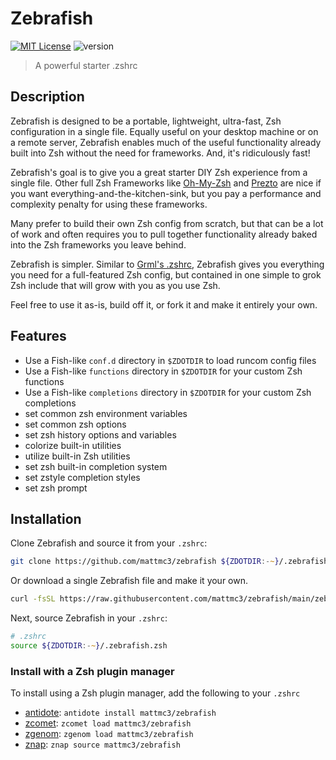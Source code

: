 # Zebrafish

[![MIT License](https://img.shields.io/badge/license-MIT-007EC7.svg)](/LICENSE)
![version](https://img.shields.io/badge/version-v3.0.0-orange)

> A powerful starter .zshrc

## Description

Zebrafish is designed to be a portable, lightweight, ultra-fast, Zsh configuration in a
single file. Equally useful on your desktop machine or on a remote server, Zebrafish
enables much of the useful functionality already built into Zsh without the need for
frameworks. And, it's ridiculously fast!

Zebrafish's goal is to give you a great starter DIY Zsh experience from a single file.
Other full Zsh Frameworks like [Oh-My-Zsh][ohmyzsh] and [Prezto][prezto] are nice if
you want everything-and-the-kitchen-sink, but you pay a performance and complexity
penalty for using these frameworks.

Many prefer to build their own Zsh config from scratch, but that can be a lot of work
and often requires you to pull together functionality already baked into the Zsh
frameworks you leave behind.

Zebrafish is simpler. Similar to [Grml's .zshrc][grml-zshrc], Zebrafish gives you
everything you need for a full-featured Zsh config, but contained in one simple to
grok Zsh include that will grow with you as you use Zsh.

Feel free to use it as-is, build off it, or fork it and make it entirely your own.

## Features

- Use a Fish-like `conf.d` directory in `$ZDOTDIR` to load runcom config files
- Use a Fish-like `functions` directory in `$ZDOTDIR` for your custom Zsh functions
- Use a Fish-like `completions` directory in `$ZDOTDIR` for your custom Zsh completions
- set common zsh environment variables
- set common zsh options
- set zsh history options and variables
- colorize built-in utilities
- utilize built-in Zsh utilities
- set zsh built-in completion system
- set zstyle completion styles
- set zsh prompt

## Installation

Clone Zebrafish and source it from your `.zshrc`:

```zsh
git clone https://github.com/mattmc3/zebrafish ${ZDOTDIR:-~}/.zebrafish
```

Or download a single Zebrafish file and make it your own.

```zsh
curl -fsSL https://raw.githubusercontent.com/mattmc3/zebrafish/main/zebrafish.zsh -o ${ZDOTDIR:-~}/.zebrafish.zsh
```

Next, source Zebrafish in your `.zshrc`:

```zsh
# .zshrc
source ${ZDOTDIR:-~}/.zebrafish.zsh
```

### Install with a Zsh plugin manager

To install using a Zsh plugin manager, add the following to your `.zshrc`

- [antidote]: `antidote install mattmc3/zebrafish`
- [zcomet]: `zcomet load mattmc3/zebrafish`
- [zgenom]: `zgenom load mattmc3/zebrafish`
- [znap]: `znap source mattmc3/zebrafish`


[grml-zshrc]: https://github.com/grml/grml-etc-core/blob/master/etc/zsh/zshrc
[ohmyzsh]: https://github.com/ohmyzsh/ohmyzsh
[prezto]: https://github.com/sorin-ionescu/prezto
[zsh-utils]: https://github.com/belak/zsh-utils
[antidote]: https://github.com/mattmc3/antidote
[zcomet]: https://github.com/agkozak/zcomet
[zgenom]: https://github.com/jandamm/zgenom
[znap]: https://github.com/marlonrichert/zsh-snap
